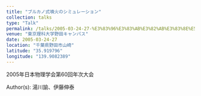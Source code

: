 ```yaml
---
title: "ブルカノ式噴火のシミュレーション"
collection: talks
type: "Talk"
permalink: /talks/2005-03-24-27-%E3%83%96%E3%83%AB%E3%82%AB%E3%83%8E%E5%BC%8F%E5%99%B4%E7%81%AB%E3%81%AE%E3%82%B7%E3%83%9F%E3%83%A5%E3%83%AC%E3%83%BC%E3%82%B7%E3%83%A7%E3%83%B3
venue: "東京理科大学野田キャンパス"
date: 2005-03-24-27
location: "千葉県野田市山崎"
latitude: "35.919796"
longitude: "139.9082389"
---
```


2005年日本物理学会第60回年次大会

Author(s): 湯川諭、伊藤伸泰
